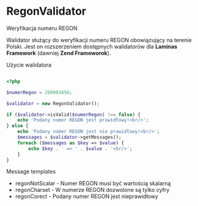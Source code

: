 # RegonValidator
Weryfikacja numeru REGON

Walidator służący do weryfikacji numeru REGON obowiązujący na terenie Polski. Jest on rozszerzeniem dostępnych walidatorów dla <b>Laminas Framework</b> (dawniej <b>Zend Frameworok</b>).

Użycie walidatora

```php

<?php

$numerRegon = 260903456;

$validator = new RegonValidator();

if ($validator->isValid($numerRegon) !== false) {
    echo 'Podany numer REGON jest prawidłowy!<br/>';
} else {
    echo 'Podany numer REGON jest nie prawidłowy!<br/>';
    $messages = $validator->getMessages();
    foreach ($messages as $key => $value) {
        echo $key . ' => ' . $value . '<br/>';
    }
}
```
 Message templates
 - regonNotScalar - Numer REGON musi być wartością skalarną
 - regonCharset - W numerze REGON dozwolone są tylko cyfry
 - regonCorect - Podany numer REGON jest nieprawidłowy
